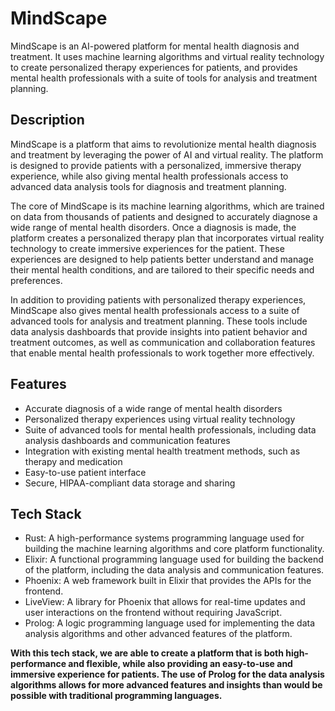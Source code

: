 # MindScape

MindScape is an AI-powered platform for mental health diagnosis and treatment. It uses machine learning algorithms and
virtual reality technology to create personalized therapy experiences for patients, and provides mental health
professionals with a suite of tools for analysis and treatment planning.

## Description

MindScape is a platform that aims to revolutionize mental health diagnosis and treatment by leveraging the power of AI
and virtual reality. The platform is designed to provide patients with a personalized, immersive therapy experience,
while also giving mental health professionals access to advanced data analysis tools for diagnosis and treatment
planning.

The core of MindScape is its machine learning algorithms, which are trained on data from thousands of patients and
designed to accurately diagnose a wide range of mental health disorders. Once a diagnosis is made, the platform creates
a personalized therapy plan that incorporates virtual reality technology to create immersive experiences for the
patient. These experiences are designed to help patients better understand and manage their mental health conditions,
and are tailored to their specific needs and preferences.

In addition to providing patients with personalized therapy experiences, MindScape also gives mental health
professionals access to a suite of advanced tools for analysis and treatment planning. These tools include data analysis
dashboards that provide insights into patient behavior and treatment outcomes, as well as communication and
collaboration features that enable mental health professionals to work together more effectively.

## Features

- Accurate diagnosis of a wide range of mental health disorders
- Personalized therapy experiences using virtual reality technology
- Suite of advanced tools for mental health professionals, including data analysis dashboards and communication features
- Integration with existing mental health treatment methods, such as therapy and medication
- Easy-to-use patient interface
- Secure, HIPAA-compliant data storage and sharing

## Tech Stack

- Rust: A high-performance systems programming language used for building the machine learning algorithms and core
platform functionality.
- Elixir: A functional programming language used for building the backend of the platform, including the data analysis and
communication features.
- Phoenix: A web framework built in Elixir that provides the APIs for the frontend.
- LiveView: A library for Phoenix that allows for real-time updates and user interactions on the frontend without
requiring JavaScript.
- Prolog: A logic programming language used for implementing the data analysis algorithms and other advanced features of
the platform.

**With this tech stack, we are able to create a platform that is both high-performance and flexible, while also providing
an easy-to-use and immersive experience for patients. The use of Prolog for the data analysis algorithms allows for more
advanced features and insights than would be possible with traditional programming languages.**